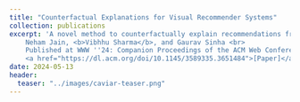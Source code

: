 ```yaml
---
title: "Counterfactual Explanations for Visual Recommender Systems"
collection: publications
excerpt: 'A novel method to counterfactually explain recommendations from visual recommender systems. <br>
    Neham Jain, <b>Vibhhu Sharma</b>, and Gaurav Sinha <br>
    Published at WWW ''24: Companion Proceedings of the ACM Web Conference 2024
    <a href="https://dl.acm.org/doi/10.1145/3589335.3651484">[Paper]</a>'
date: 2024-05-13
header:
  teaser: "../images/caviar-teaser.png"
---
```


